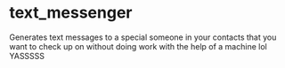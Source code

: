 # text_messenger
Generates text messages to a special someone in your contacts that you want to check up on without doing work with the help of a machine lol 
YASSSSS
